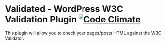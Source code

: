 # Validated - WordPress W3C Validation Plugin [![Code Climate](https://codeclimate.com/github/allan23/validated/badges/gpa.svg)](https://codeclimate.com/github/allan23/validated)
This plugin will allow you to check your pages/posts HTML against the W3C Validator.